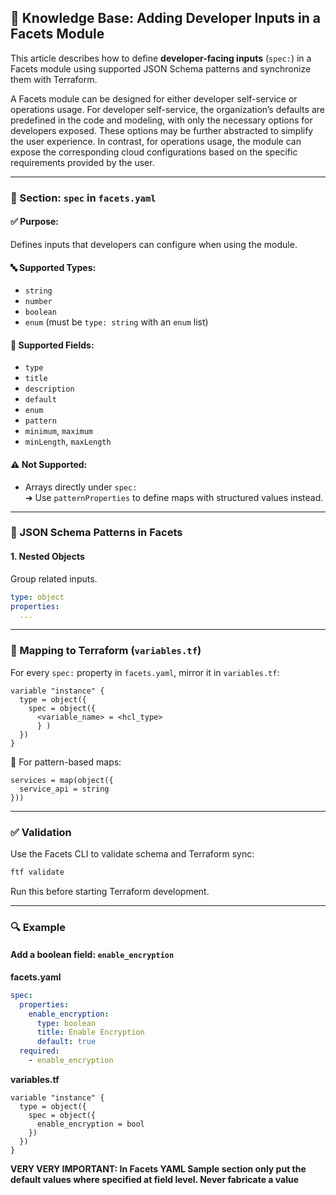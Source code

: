 ## 🧠 Knowledge Base: Adding Developer Inputs in a Facets Module

This article describes how to define **developer-facing inputs** (`spec:`) in a Facets module using supported JSON
Schema patterns and synchronize them with Terraform.

A Facets module can be designed for either developer self-service or operations usage. For developer self-service, the
organization’s defaults are predefined in the code and modeling, with only the necessary options for developers exposed.
These options may be further abstracted to simplify the user experience. In contrast, for operations usage, the module
can expose the corresponding cloud configurations based on the specific requirements provided by the user.


---

### 📂 Section: `spec` in `facets.yaml`

#### ✅ Purpose:

Defines inputs that developers can configure when using the module.

#### 🔤 Supported Types:

- `string`
- `number`
- `boolean`
- `enum` (must be `type: string` with an `enum` list)

#### 🧹 Supported Fields:

- `type`
- `title`
- `description`
- `default`
- `enum`
- `pattern`
- `minimum`, `maximum`
- `minLength`, `maxLength`

#### ⚠️ Not Supported:

- Arrays directly under `spec:`  
  ➔ Use `patternProperties` to define maps with structured values instead.

---

### 📘 JSON Schema Patterns in Facets

#### 1. **Nested Objects**

Group related inputs.

```yaml
type: object
properties:
  ...
```

---

### 🗾️ Mapping to Terraform (`variables.tf`)

For every `spec:` property in `facets.yaml`, mirror it in `variables.tf`:

```hcl
variable "instance" {
  type = object({
    spec = object({
      <variable_name> = <hcl_type>
      } )
  })
}
```

📌 For pattern-based maps:

```hcl
services = map(object({
  service_api = string
}))
```

---

### ✅ Validation

Use the Facets CLI to validate schema and Terraform sync:

```bash
ftf validate
```

Run this before starting Terraform development.

---

### 🔍 Example

#### Add a boolean field: `enable_encryption`

**facets.yaml**

```yaml
spec:
  properties:
    enable_encryption:
      type: boolean
      title: Enable Encryption
      default: true
  required:
    - enable_encryption
```

**variables.tf**

```hcl
variable "instance" {
  type = object({
    spec = object({
      enable_encryption = bool
    })
  })
}
```

**VERY VERY IMPORTANT: In Facets YAML Sample section only put the default values where specified at field level. Never
fabricate a value**